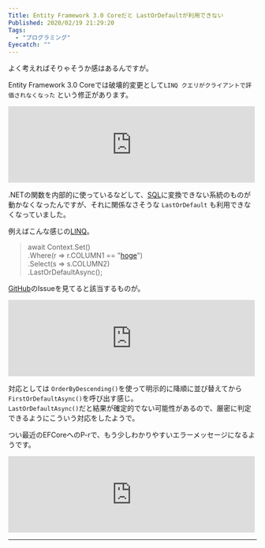 ```yaml
---
Title: Entity Framework 3.0 Coreだと LastOrDefaultが利用できない
Published: 2020/02/19 21:29:20
Tags:
  - "プログラミング"
Eyecatch: ""
---
```

<p>よく考えればそりゃそうか感はあるんですが。</p>

<p>Entity Framework 3.0 Coreでは破壊的変更として<code>LINQ クエリがクライアントで評価されなくなった</code> という修正があります。</p>

<p><iframe src="https://hatenablog-parts.com/embed?url=https%3A%2F%2Fdocs.microsoft.com%2Fja-jp%2Fef%2Fcore%2Fwhat-is-new%2Fef-core-3.0%2Fbreaking-changes%23linq-queries-are-no-longer-evaluated-on-the-client" title="EF Core 3.0 での破壊的変更 - EF Core" class="embed-card embed-webcard" scrolling="no" frameborder="0" style="display: block; width: 100%; height: 155px; max-width: 500px; margin: 10px 0px;"></iframe></p>

<p>.NETの関数を内部的に使っているなどして、<a class="keyword" href="http://d.hatena.ne.jp/keyword/SQL">SQL</a>に変換できない系統のものが動かなくなったんですが、それに関係なさそうな <code>LastOrDefault</code> も利用できなくなっていました。</p>

<p>例えばこんな感じの<a class="keyword" href="http://d.hatena.ne.jp/keyword/LINQ">LINQ</a>。</p>

<blockquote><p>await Context.Set<TBL>()<br />
.Where(r => r.COLUMN1 == "<a class="keyword" href="http://d.hatena.ne.jp/keyword/hoge">hoge</a>")<br />
.Select(s => s.COLUMN2)<br />
.LastOrDefaultAsync();</p></blockquote>

<p><a class="keyword" href="http://d.hatena.ne.jp/keyword/GitHub">GitHub</a>のIssueを見てると該当するものが。</p>

<p><iframe src="https://hatenablog-parts.com/embed?url=https%3A%2F%2Fgithub.com%2Fdotnet%2Fefcore%2Fissues%2F19583" title="EF core 3 query LastOrDefault on entity with OwnsOne cannot translate expression  · Issue #19583 · dotnet/efcore" class="embed-card embed-webcard" scrolling="no" frameborder="0" style="display: block; width: 100%; height: 155px; max-width: 500px; margin: 10px 0px;"></iframe></p>

<p>対応としては <code>OrderByDescending()</code>を使って明示的に降順に並び替えてから<code>FirstOrDefaultAsync()</code>を呼び出す感じ。<br />
<code>LastOrDefaultAsync()</code>だと結果が確定的でない可能性があるので、厳密に判定できるようにこういう対応をしたようで。</p>

<p>つい最近のEFCoreへのP-rで、もう少しわかりやすいエラーメッセージになるようです。</p>

<p><iframe src="https://hatenablog-parts.com/embed?url=https%3A%2F%2Fgithub.com%2Fdotnet%2Fefcore%2Fpull%2F19773" title="Fix to #18211 - Throw better exception for Last without order by by Muppets · Pull Request #19773 · dotnet/efcore" class="embed-card embed-webcard" scrolling="no" frameborder="0" style="display: block; width: 100%; height: 155px; max-width: 500px; margin: 10px 0px;"></iframe></p>

***